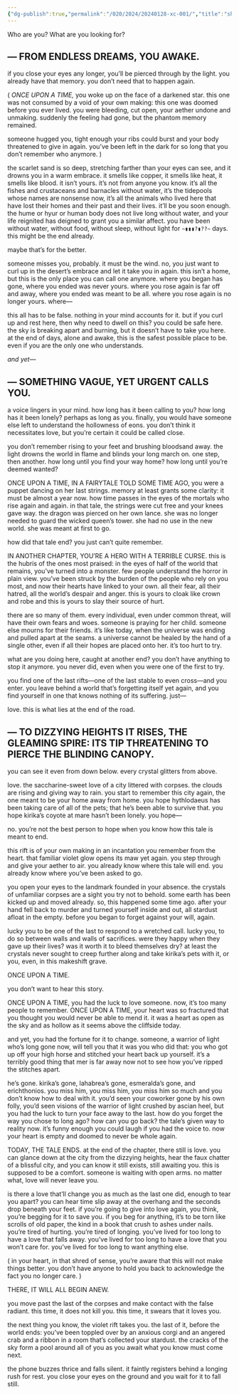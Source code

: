 ```yaml
---
{"dg-publish":true,"permalink":"/020/2024/20240128-xc-001/","title":"shape decomposition","noteIcon":"1","created":"2024-10-19T20:27:19.221-07:00","updated":"2024-09-26T19:18:16.113-07:00"}
---
```


Who are you?
What are you looking for?
## — FROM ENDLESS DREAMS, YOU AWAKE.
if you close your eyes any longer, you’ll be pierced through by the light. you already have that memory. you don’t need that to happen again.

( *ONCE UPON A TIME,* you woke up on the face of a darkened star. this one was not consumed by a void of your own making: this one was doomed before you ever lived. you were bleeding, cut open, your aether undone and unmaking. suddenly the feeling had gone, but the phantom memory remained.

someone hugged you, tight enough your ribs could burst and your body threatened to give in again. you’ve been left in the dark for so long that you don’t remember who anymore. )

the scarlet sand is so deep, stretching farther than your eyes can see, and it drowns you in a warm embrace. it smells like copper, it smells like heat, it smells like blood. it isn’t yours. it’s not from anyone you know. it’s all the fishes and crustaceans and barnacles without water, it’s the tidepools whose names are nonsense now, it’s all the animals who lived here that have lost their homes and their past and their lives. it’ll be you soon enough. the hume or hyur or human body does not live long without water, and your life reignited has deigned to grant you a similar affect. you have been without water, without food, without sleep, without light for `~▮▮▮?▮??~` days. this might be the end already.

maybe that’s for the better.

someone misses you, probably. it must be the wind. no, you just want to curl up in the desert’s embrace and let it take you in again. this isn’t a home, but this is the only place you can call one anymore. where you began has gone, where you ended was never yours. where you rose again is far off and away, where you ended was meant to be all. where you rose again is no longer yours. where—

this all has to be false. nothing in your mind accounts for it. but if you curl up and rest here, then why need to dwell on this? you could be safe here. the sky is breaking apart and burning, but it doesn’t have to take you here. at the end of days, alone and awake, this is the safest possible place to be. even if you are the only one who understands.

*and yet—*
## — SOMETHING VAGUE, YET URGENT CALLS YOU.
a voice lingers in your mind. how long has it been calling to you? how long has it been lonely? perhaps as long as you. finally, you would have someone else left to understand the hollowness of eons. you don’t think it necessitates love, but you’re certain it could be called close.

you don’t remember rising to your feet and brushing bloodsand away. the light drowns the world in flame and blinds your long march on. one step, then another. how long until you find your way home? how long until you’re deemed wanted?

ONCE UPON A TIME, IN A FAIRYTALE TOLD SOME TIME AGO, you were a puppet dancing on her last strings. memory at least grants some clarity: it must be almost a year now. how time passes in the eyes of the mortals who rise again and again. in that tale, the strings were cut free and your knees gave way. the dragon was pierced on her own lance. she was no longer needed to guard the wicked queen’s tower. she had no use in the new world. she was meant at first to go.

how did that tale end? you just can’t quite remember.

IN ANOTHER CHAPTER, YOU’RE A HERO WITH A TERRIBLE CURSE. this is the hubris of the ones most praised: in the eyes of half of the world that remains, you’ve turned into a monster. few people understand the horror in plain view. you’ve been struck by the burden of the people who rely on you most, and now their hearts have linked to your own. all their fear, all their hatred, all the world’s despair and anger. this is yours to cloak like crown and robe and this is yours to slay their source of hurt.

there are so many of them. every individual, even under common threat, will have their own fears and woes. someone is praying for her child. someone else mourns for their friends. it’s like today, when the universe was ending and pulled apart at the seams. a universe cannot be healed by the hand of a single other, even if all their hopes are placed onto her. it’s too hurt to try.

what are you doing here, caught at another end? you don’t have anything to stop it anymore. you never did, even when you were one of the first to try.

you find one of the last rifts—one of the last stable to even cross—and you enter. you leave behind a world that’s forgetting itself yet again, and you find yourself in one that knows nothing of its suffering. just—

love. this is what lies at the end of the road.

## — TO DIZZYING HEIGHTS IT RISES, THE GLEAMING SPIRE: ITS TIP THREATENING TO PIERCE THE BLINDING CANOPY.
you can see it even from down below. every crystal glitters from above.

love. the saccharine-sweet love of a city littered with corpses. the clouds are rising and giving way to rain. you start to remember this city again, the one meant to be your home away from home. you hope hythlodaeus has been taking care of all of the pets; that he’s been able to survive that. you hope kirika’s coyote at mare hasn’t been lonely. you hope—

no. you’re not the best person to hope when you know how this tale is meant to end.

this rift is of your own making in an incantation you remember from the heart. that familiar violet glow opens its maw yet again. you step through and give your aether to air. you already know where this tale will end. you already know where you’ve been asked to go.

you open your eyes to the landmark founded in your absence. the crystals of unfamiliar corpses are a sight you try not to behold. some earth has been kicked up and moved already. so, this happened some time ago. after your hand fell back to murder and turned yourself inside and out, all stardust afloat in the empty. before you began to forget against your will, again.

lucky you to be one of the last to respond to a wretched call. lucky you, to do so between walls and walls of sacrifices. were they happy when they gave up their lives? was it worth it to bleed themselves dry? at least the crystals never sought to creep further along and take kirika’s pets with it, or you, even, in this makeshift grave.

ONCE UPON A TIME.

you don’t want to hear this story.

ONCE UPON A TIME, you had the luck to love someone. now, it’s too many people to remember. ONCE UPON A TIME, your heart was so fractured that you thought you would never be able to mend it. it was a heart as open as the sky and as hollow as it seems above the cliffside today.

and yet, you had the fortune for it to change. someone, a warrior of light who’s long gone now, will tell you that it was you who did that: you who got up off your high horse and stitched your heart back up yourself. it’s a terribly good thing that mer is far away now not to see how you’ve ripped the stitches apart.

he’s gone. kirika’s gone, lahabrea’s gone, esmeralda’s gone, and erichthonios. you miss him, you miss him, you miss him so much and you don’t know how to deal with it. you’d seen your coworker gone by his own folly, you’d seen visions of the warrior of light crushed by ascian heel, but you had the luck to turn your face away to the last. how do you forget the way you chose to long ago? how can you go back? the tale’s given way to reality now. it’s funny enough you could laugh if you had the voice to. now your heart is empty and doomed to never be whole again.

TODAY, THE TALE ENDS. at the end of the chapter, there still is love. you can glance down at the city from the dizzying heights, hear the faux chatter of a blissful city, and you can know it still exists, still awaiting you. this is supposed to be a comfort. someone is waiting with open arms. no matter what, love will never leave you.

is there a love that’ll change you as much as the last one did, enough to tear you apart? you can hear time slip away at the overhang and the seconds drop beneath your feet. if you’re going to give into love again, you think, you’re begging for it to save you. if you beg for anything, it’s to be torn like scrolls of old paper, the kind in a book that crush to ashes under nails. you’re tired of hurting. you’re tired of longing. you’ve lived for too long to have a love that falls away. you’ve lived for too long to have a love that you won’t care for. you’ve lived for too long to want anything else.

( in your heart, in that shred of sense, you’re aware that this will not make things better. you don’t have anyone to hold you back to acknowledge the fact you no longer care. )

THERE, IT WILL ALL BEGIN ANEW.

you move past the last of the corpses and make contact with the false radiant. this time, it does not kill you. this time, it swears that it loves you.

the next thing you know, the violet rift takes you. the last of it, before the world ends: you’ve been toppled over by an anxious corgi and an angered crab and a ribbon in a room that’s collected your stardust. the cracks of the sky form a pool around all of you as you await what you know must come next.

the phone buzzes thrice and falls silent. it faintly registers behind a longing rush for rest. you close your eyes on the ground and you wait for it to fall still.